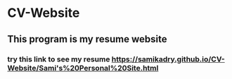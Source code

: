 # CV-Website
## This program is my resume website
### try this link to see my resume https://samikadry.github.io/CV-Website/Sami's%20Personal%20Site.html
